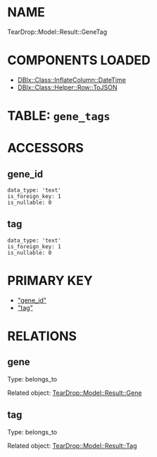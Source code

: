 # NAME

TearDrop::Model::Result::GeneTag

# COMPONENTS LOADED

- [DBIx::Class::InflateColumn::DateTime](https://metacpan.org/pod/DBIx::Class::InflateColumn::DateTime)
- [DBIx::Class::Helper::Row::ToJSON](https://metacpan.org/pod/DBIx::Class::Helper::Row::ToJSON)

# TABLE: `gene_tags`

# ACCESSORS

## gene\_id

    data_type: 'text'
    is_foreign_key: 1
    is_nullable: 0

## tag

    data_type: 'text'
    is_foreign_key: 1
    is_nullable: 0

# PRIMARY KEY

- ["gene\_id"](#gene_id)
- ["tag"](#tag)

# RELATIONS

## gene

Type: belongs\_to

Related object: [TearDrop::Model::Result::Gene](https://github.com/h3kker/tearDrop/blob/master/doc/pod/TearDrop/Model/Result/Gene.md)

## tag

Type: belongs\_to

Related object: [TearDrop::Model::Result::Tag](https://github.com/h3kker/tearDrop/blob/master/doc/pod/TearDrop/Model/Result/Tag.md)
